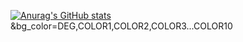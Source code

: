 [![Anurag's GitHub stats](https://github-readme-stats.vercel.app/api?username=TimurPopovich)](https://github.com/anuraghazra/github-readme-stats)
&bg_color=DEG,COLOR1,COLOR2,COLOR3...COLOR10
